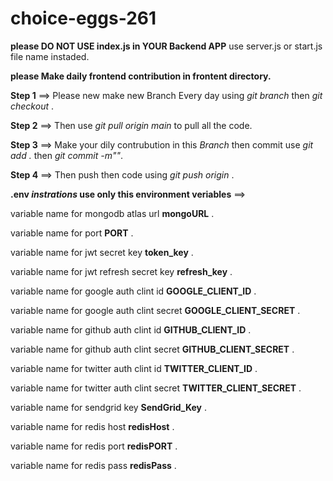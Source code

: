 # choice-eggs-261

**please DO NOT USE index.js in YOUR Backend APP**
use server.js or start.js file name instaded. 

**please Make daily frontend contribution in frontent directory.**

**Step 1** ==>  Please new make new Branch Every day using *git branch <branch name>* then *git checkout <branch name>*.

**Step 2** ==>  Then use *git pull origin main* to pull all the code.

**Step 3** ==>  Make your dily contrubution in this *Branch* then commit use *git add .* then *git commit -m"<commit message>"*.

**Step 4** ==>  Then push then code using *git push origin <branch name>*.

**.env *instrations* use only this environment veriables** ==> 

variable name for mongodb atlas url **mongoURL** .

variable name for port **PORT** .

variable name for jwt secret key **token_key** .

variable name for jwt refresh secret key **refresh_key** .

variable name for google auth clint id **GOOGLE_CLIENT_ID** .

variable name for google auth clint secret **GOOGLE_CLIENT_SECRET** .

variable name for github auth clint id **GITHUB_CLIENT_ID** .

variable name for github auth clint secret **GITHUB_CLIENT_SECRET** .

variable name for twitter auth clint id **TWITTER_CLIENT_ID** .

variable name for twitter auth clint secret **TWITTER_CLIENT_SECRET** .

variable name for sendgrid key **SendGrid_Key** .

variable name for redis host **redisHost** .

variable name for redis port **redisPORT** .

variable name for redis pass **redisPass** .

